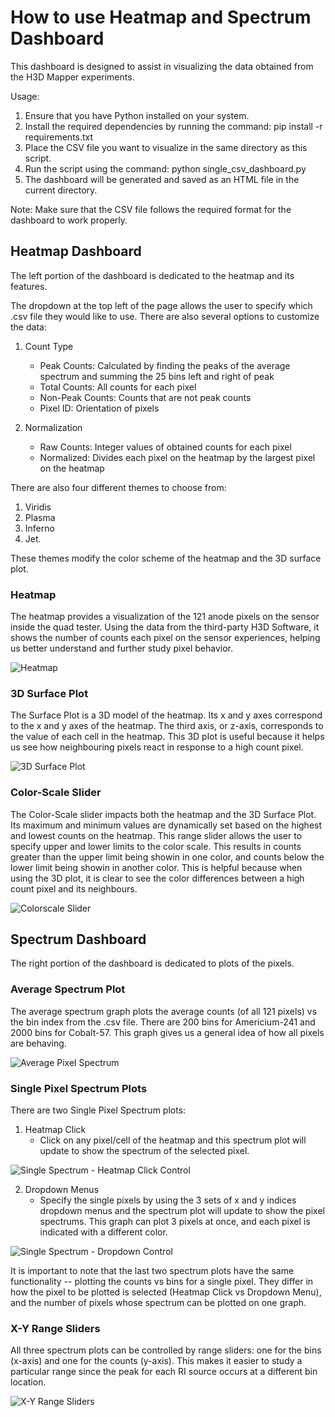 # How to use Heatmap and Spectrum Dashboard

This dashboard is designed to assist in visualizing the data obtained from the H3D Mapper experiments.

Usage:

1. Ensure that you have Python installed on your system.
2. Install the required dependencies by running the command: pip install -r requirements.txt
3. Place the CSV file you want to visualize in the same directory as this script.
4. Run the script using the command: python single_csv_dashboard.py
5. The dashboard will be generated and saved as an HTML file in the current directory.

Note: Make sure that the CSV file follows the required format for the dashboard to work properly.

## Heatmap Dashboard
The left portion of the dashboard is dedicated to the heatmap and its features.

The dropdown at the top left of the page allows the user to specify which .csv file they would like to use. There are also several options to customize the data:

1. Count Type
    * Peak Counts: Calculated by finding the peaks of the average spectrum and summing the 25 bins left and right of peak
    * Total Counts: All counts for each pixel 
    * Non-Peak Counts: Counts that are not peak counts
    * Pixel ID: Orientation of pixels

2. Normalization
    * Raw Counts: Integer values of obtained counts for each pixel
    * Normalized: Divides each pixel on the heatmap by the largest pixel on the heatmap

There are also four different themes to choose from: 

1. Viridis
2. Plasma
3. Inferno
4. Jet. 

These themes modify the color scheme of the heatmap and the 3D surface plot.

### Heatmap
The heatmap provides a visualization of the 121 anode pixels on the sensor inside the quad tester. Using the data from the third-party H3D Software, it shows the number of counts each pixel on the sensor experiences, helping us better understand and further study pixel behavior.

![Heatmap](/assets/heatmap.png)

### 3D Surface Plot
The Surface Plot is a 3D model of the heatmap. Its x and y axes correspond to the x and y axes of the heatmap. The third axis, or z-axis, corresponds to the value of each cell in the heatmap. This 3D plot is useful because it helps us see how neighbouring pixels react in response to a high count pixel. 

![3D Surface Plot](/assets/surface_plot.png)

### Color-Scale Slider
The Color-Scale slider impacts both the heatmap and the 3D Surface Plot. Its maximum and minimum values are dynamically set based on the highest and lowest counts on the heatmap. This range slider allows the user to specify upper and lower limits to the color scale. This results in counts greater than the upper limit being showin in one color, and counts below the lower limit being showin in another color. This is helpful because when using the 3D plot, it is clear to see the color differences between a high count pixel and its neighbours.

![Colorscale Slider](/assets/colorscale_slider.png)

## Spectrum Dashboard
The right portion of the dashboard is dedicated to plots of the pixels. 

### Average Spectrum Plot
The average spectrum graph plots the average counts (of all 121 pixels) vs the bin index from the .csv file. There are 200 bins for Americium-241 and 2000 bins for Cobalt-57. This graph gives us a general idea of how all pixels are behaving. 

![Average Pixel Spectrum](/assets/avg_spectrum.png)

### Single Pixel Spectrum Plots
There are two Single Pixel Spectrum plots: 

1. Heatmap Click
    * Click on any pixel/cell of the heatmap and this spectrum plot will update to show the spectrum of the selected pixel.

![Single Spectrum - Heatmap Click Control](/assets/single_spectrum_click.png)

2. Dropdown Menus
    * Specify the single pixels by using the 3 sets of x and y indices dropdown menus and the spectrum plot will update to show the pixel spectrums. This graph can plot 3 pixels at once, and each pixel is indicated with a different color. 

![Single Spectrum - Dropdown Control](/assets/single_spectrum_dropdown_plot.png)

It is important to note that the last two spectrum plots have the same functionality -- plotting the counts vs bins for a single pixel. They differ in how the pixel to be plotted is selected (Heatmap Click vs Dropdown Menu), and the number of pixels whose spectrum can be plotted on one graph.

### X-Y Range Sliders
All three spectrum plots can be controlled by range sliders: one for the bins (x-axis) and one for the counts (y-axis). This makes it easier to study a particular range since the peak for each RI source occurs at a different bin location. 

![X-Y Range Sliders](/assets/xy_range_sliders.png)
